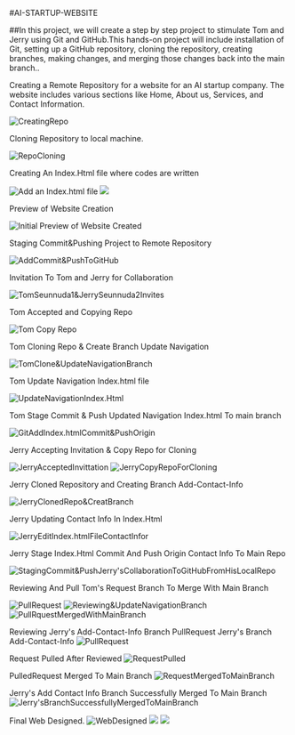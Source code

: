 #AI-STARTUP-WEBSITE

##In this project, we will create a step by step project to stimulate Tom and Jerry using Git and GitHub.This hands-on project will include installation of Git, setting up a GitHub repository, cloning the repository, creating branches, making changes, and merging those changes back into the main branch.. 


Creating a Remote Repository for a website for an AI startup company. The website includes various sections like Home, About us, Services, and Contact Information.

![CreatingRepo](./img/1.CreatingRepo.png)

Cloning Repository to local machine.

![RepoCloning](./img/2.RepoCloning.png)

Creating An Index.Html file where codes are written

![Add an Index.html file](./img/3.CreatingIndexHtml.png)
![](./img/4.AddingIndexHtml.png)

Preview of Website Creation

![Initial Preview of Website Created](./img/5.InitialWebCreation.png)

Staging Commit&Pushing Project to Remote Repository

![AddCommit&PushToGitHub](./img/6.ProjectAddCommitPush.png)

Invitation To Tom and Jerry for Collaboration

![TomSeunnuda1&JerrySeunnuda2Invites](./img/7.InvitingCollaborators.png)

Tom Accepted and Copying Repo

![Tom Copy Repo](./img/8.TomSeunnuda1CopyingRepo.png)

Tom Cloning Repo & Create Branch Update Navigation

![TomClone&UpdateNavigationBranch](./img/9.TomSeunnuda1CloningRepoCreatingBranchUpdateNavigation.png)

Tom Update Navigation Index.html file

![UpdateNavigationIndex.Html](./img/10.TomSeunnuda1UpdatingNavigationIndexHtml.png)

Tom Stage Commit & Push Updated Navigation Index.html To main branch

![GitAddIndex.htmlCommit&PushOrigin](./img/11.TomSeunnuda1UpdatingNavigation&pushingTomBranchToGitHub.png)

Jerry Accepting Invitation & Copy Repo for Cloning

![JerryAcceptedInvittation](./img/JerrySeunnuda2AcceptingInvitation.png)
![JerryCopyRepoForCloning](./img/JerrSeunnuda2CopyRepo.png)

Jerry Cloned Repository and Creating Branch Add-Contact-Info

![JerryClonedRepo&CreatBranch](./img/16.JerrySeunnuda2ClonedRepoUpdatingContactInfo.png)

Jerry Updating Contact Info In Index.Html

![JerryEditIndex.htmlFileContactInfor](./img/17.JerrySeunnuda2EditingIndexHtml.png)

Jerry Stage Index.Html Commit And Push Origin Contact Info To Main Repo

![StagingCommit&PushJerry'sCollaborationToGitHubFromHisLocalRepo](./img/18.JerrySeunnuda2AddCommitPushOrPublishedToGitHubRepoBranchChangesIndexHtmlContactInfo.png)

Reviewing And Pull Tom's Request Branch To Merge With Main Branch

![PullRequest](./img/12.SeunnudaPullRequest.png)
![Reviewing&UpdateNavigationBranch](./img/13.SeunnudaPulling&ReviewingUpdateNavigationByTomSeunnuda1.png)
![PullRquestMergedWithMainBranch](./img/14.SeunnudaMergePRSuccessfully.png)

Reviewing Jerry's Add-Contact-Info Branch
PullRequest Jerry's Branch Add-Contact-Info
![PullRequest](./img/19.SeunnudaPullingJerrysRequest.png)

Request Pulled After Reviewed
![RequestPulled](./img/20.PR.png)

PulledRequest Merged To Main Branch
![RequestMergedToMainBranch](./img/21.MergePR.png)

Jerry's Add Contact Info Branch Successfully Merged To Main Branch
![Jerry'sBranchSuccessfullyMergedToMainBranch](./img/22.BranchMergedSuccessfully.png)

Final Web Designed.
![WebDesigned](./img/FinalWeb1.png)
![](./img/FW2.png)
![](./img/fw3.png)